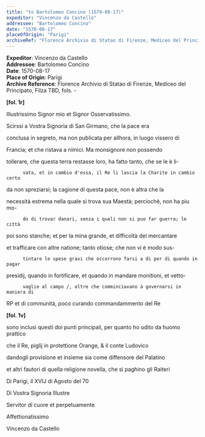 ```yaml
---
title: "to Bartolomeo Concino (1570-08-17)"
expeditor: "Vincenzo da Castello"
addressee: "Bartolomeo Concino"
date: "1570-08-17"
placeOfOrigin: "Parigi"
archiveRef: "Florence Archivio di Statao di Firenze, Mediceo del Principato, Filza TBD, fols. -"
---
```


**Expeditor**: Vincenzo da Castello  
**Addressee**: Bartolomeo Concino  
**Date**: 1570-08-17  
**Place of Origin**: Parigi  
**Archive Reference**: Florence Archivio di Statao di Firenze, Mediceo del Principato, Filza TBD, fols. -  


    
      
        
**[fol. 1r]**

        
            
Illustrissimo Signor mio et Signor Osservatissimo.
        


        
            
Scirssi a Vostra Signoria di San Girmano, che la pace era
            
conclusa in segreto, ma non publicata per allhora, in luogo vissero di
            
Francia; et che ristava a nimici. Ma monsignore non possendo
            
tollerare, che questa terra restasse loro, ha fatto tanto, che se le è li-  

          vata, et in cambio d'essa, il Re li lascia la Charite in cambio certo
            
da non spreziarsi; la cagione di questa pace, non è altra che la
            
necessità estrema nella quale si trova sua Maestà; perciochè, non ha piu mo-  

          do di trovar danari, senza i quali non si puo far guerra; le città
            
poi sono stanche; et per la mina grande, et difficoltà del mercantare
            
et trafficare con altre natione; tanto otiose; che non vi è modo sus-  

          tintare le spese gravi che occorrono farsi a di per di quando in pagar
            
presidij, quando in fortificare, et quando in mandare monitioni, et vetto-  

          vaglie al campo /, oltre che comminciavano à governarsi in maniera di
            
RP et di communità, poco curando commandammento del Re
        



        
**[fol. 1v]**

        
            
sono inclusi questi doi punti principali, per quanto ho udito da huomo prattico
            
che il Re, piglij in protettione Orange, & il conte Ludovico
            
dandogli provisione et insieme sia come diffensore del Palatino
            
et altri fautori di quella religione novella, che si paghino gli Raiteri
        


        
        
            
Di Parigi, il XVIJ di Agosto del 70
            
Di Vostra Signoria Illustre
            
Servitor di cuore et perpetuamente
            
Affettionatissimo
            
Vincenzo da Castello
        


      
    
  